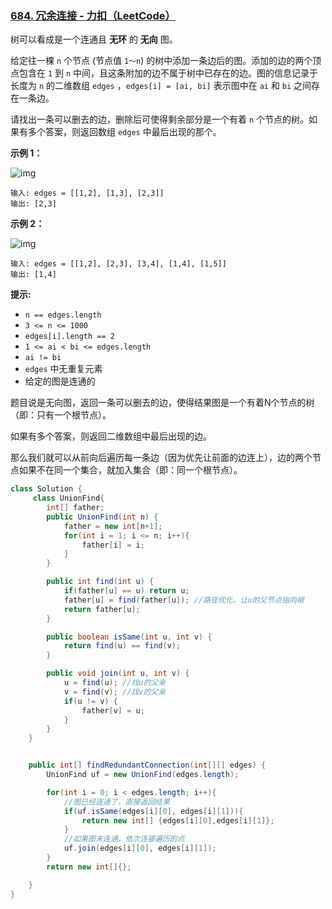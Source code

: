 ### [684. 冗余连接 - 力扣（LeetCode）](https://leetcode.cn/problems/redundant-connection/description/)

树可以看成是一个连通且 **无环** 的 **无向** 图。

给定往一棵 `n` 个节点 (节点值 `1～n`) 的树中添加一条边后的图。添加的边的两个顶点包含在 `1` 到 `n` 中间，且这条附加的边不属于树中已存在的边。图的信息记录于长度为 `n` 的二维数组 `edges` ，`edges[i] = [ai, bi]` 表示图中在 `ai` 和 `bi` 之间存在一条边。

请找出一条可以删去的边，删除后可使得剩余部分是一个有着 `n` 个节点的树。如果有多个答案，则返回数组 `edges` 中最后出现的那个。

 

**示例 1：**

![img](https://pic.leetcode-cn.com/1626676174-hOEVUL-image.png)

```
输入: edges = [[1,2], [1,3], [2,3]]
输出: [2,3]
```

**示例 2：**

![img](https://pic.leetcode-cn.com/1626676179-kGxcmu-image.png)

```
输入: edges = [[1,2], [2,3], [3,4], [1,4], [1,5]]
输出: [1,4]
```

 

**提示:**

- `n == edges.length`
- `3 <= n <= 1000`
- `edges[i].length == 2`
- `1 <= ai < bi <= edges.length`
- `ai != bi`
- `edges` 中无重复元素
- 给定的图是连通的 





题目说是无向图，返回一条可以删去的边，使得结果图是一个有着N个节点的树（即：只有一个根节点）。

如果有多个答案，则返回二维数组中最后出现的边。

那么我们就可以从前向后遍历每一条边（因为优先让前面的边连上），边的两个节点如果不在同一个集合，就加入集合（即：同一个根节点）。

```java
class Solution {
     class UnionFind{
        int[] father;
        public UnionFind(int n) {
            father = new int[n+1];
            for(int i = 1; i <= n; i++){
                father[i] = i;
            } 
        }

        public int find(int u) {
            if(father[u] == u) return u;
            father[u] = find(father[u]); //路径优化，让u的父节点指向根
            return father[u];
        }

        public boolean isSame(int u, int v) {
            return find(u) == find(v);
        }

        public void join(int u, int v) {
            u = find(u); //找u的父亲
            v = find(v); //找v的父亲
            if(u != v) {
                father[v] = u;
            }
        }
    }


    public int[] findRedundantConnection(int[][] edges) {
        UnionFind uf = new UnionFind(edges.length);

        for(int i = 0; i < edges.length; i++){
            //图已经连通了，直接返回结果
            if(uf.isSame(edges[i][0], edges[i][1])){
                return new int[] {edges[i][0],edges[i][1]};
            }
            //如果图未连通，依次连接遍历的点
            uf.join(edges[i][0], edges[i][1]);
        }
        return new int[]{};

    }
}
```

